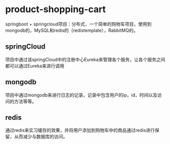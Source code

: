 # product-shopping-cart
springboot + springcloud项目：分布式，一个简单的购物车项目，使用到mongodb的，MySQL和redis的（redistemplate），RabbitMQ的。

## springCloud
项目中通过该springCloud中的注册中心Eureka来管理各个服务，让各个服务之间都可以通过Eureka来进行调用
## mongodb
项目中通过mongodb来进行日志的记录，记录中包含用户的ip，id，时间以及访问的方法等等。
## redis
通过redis来实习缓存的效果，并将用户添加到购物车中的商品通过redis进行保留，从而减少与数据库的访问。
